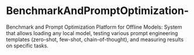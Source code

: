 # BenchmarkAndPromptOptimization-
Benchmark and Prompt Optimization Platform for Offline Models: System that allows loading any local model, testing various prompt engineering templates (zero-shot, few-shot, chain-of-thought), and measuring results on specific tasks.
